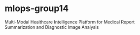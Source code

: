 # mlops-group14
Multi-Modal Healthcare Intelligence Platform for Medical Report Summarization and Diagnostic Image Analysis
